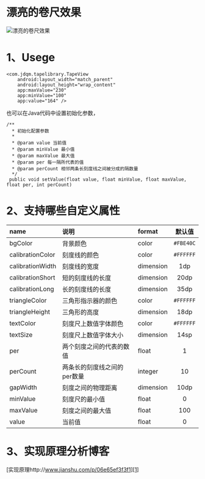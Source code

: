 # 漂亮的卷尺效果

![漂亮的卷尺效果](https://raw.githubusercontent.com/jdqm/TapeView/master/tapeView.gif)

# 1、Usege

```
<com.jdqm.tapelibrary.TapeView
    android:layout_width="match_parent"
    android:layout_height="wrap_content"
    app:maxValue="230"
    app:minValue="100"
    app:value="164" />
 ``` 
 
 也可以在Java代码中设置初始化参数，
 
 ```
 /**
   * 初始化配置参数
   * 
   * @param value 当前值
   * @param minValue 最小值
   * @param maxValue 最大值
   * @param per 每一隔所代表的值
   * @param perCount 相邻两条长刻度线之间被分成的隔数量
   */
  public void setValue(float value, float minValue, float maxValue, float per, int perCount)
 ```
 
# 2、支持哪些自定义属性

|name|说明|format|默认值|
|:--|:--|:--|:--:|
|bgColor|背景颜色|color|```#FBE40C```|
|calibrationColor|刻度线的颜色|color|```#FFFFFF```|
|calibrationWidth|刻度线的宽度|dimension|1dp|
|calibrationShort|短的刻度线的长度|dimension|20dp|
|calibrationLong|长的刻度线的长度|dimension|35dp|
|triangleColor|三角形指示器的颜色|color|```#FFFFFF```|
|triangleHeight|三角形的高度|dimension|18dp|
|textColor|刻度尺上数值字体颜色|color|```#FFFFFF```|
|textSize|刻度尺上数值字体大小|dimension|14sp|
|per|两个刻度之间的代表的数值|float|1|
|perCount|两条长的刻度线之间的per数量|integer|10|
|gapWidth|刻度之间的物理距离|dimension|10dp|
|minValue|刻度尺的最小值|float|0|
|maxValue|刻度之间的最大值|float|100|
|value|当前值|float|0|

# 3、实现原理分析博客
[实现原理http://www.jianshu.com/p/06e65ef3f3f1][1]

[1]: http://www.jianshu.com/p/06e65ef3f3f1
